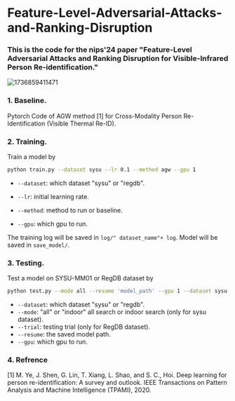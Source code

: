 # Feature-Level-Adversarial-Attacks-and-Ranking-Disruption
### This is the code for the nips'24 paper "Feature-Level Adversarial Attacks and Ranking Disruption for Visible-Infrared Person Re-identification." 

![1736859411471](C:\Users\liuhuanling\AppData\Roaming\Typora\typora-user-images\1736859411471.png)

### 1. Baseline.

Pytorch Code of AGW method [1] for Cross-Modality Person Re-Identification (Visible Thermal Re-ID).

### 2. Training.
  Train a model by
  ```bash
python train.py --dataset sysu --lr 0.1 --method agw --gpu 1
  ```

  - `--dataset`: which dataset "sysu" or "regdb".

  - `--lr`: initial learning rate.
  
  -  `--method`: method to run or baseline.
  
  - `--gpu`:  which gpu to run.

The training log will be saved in `log/" dataset_name"+ log`. Model will be saved in `save_model/`.

### 3. Testing.

Test a model on SYSU-MM01 or RegDB dataset by 
  ```bash
python test.py --mode all --resume 'model_path' --gpu 1 --dataset sysu
  ```
  - `--dataset`: which dataset "sysu" or "regdb".
  - `--mode`: "all" or "indoor" all search or indoor search (only for sysu dataset).
  - `--trial`: testing trial (only for RegDB dataset).
  - `--resume`: the saved model path.
  - `--gpu`:  which gpu to run.

### 4. Refrence

[1] M. Ye, J. Shen, G. Lin, T. Xiang, L. Shao, and S. C., Hoi.  Deep learning for person re-identification: A survey and outlook. IEEE Transactions on Pattern Analysis and Machine Intelligence (TPAMI), 2020.





